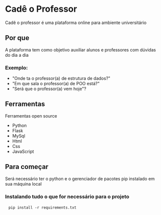 # Cadê o Professor
Cadê o professor é uma plataforma online para ambiente universitário

## Por que
A plataforma tem como objetivo auxiliar alunos e professores com dúvidas do dia a dia
### Exemplo:
* "Onde ta o professor(a) de estrutura de dados?"
* "Em que sala o professor(a) de POO está?"
* "Será que o professor(a) vem hoje"?

## Ferramentas
Ferramentas open source
* Python
* Flask
* MySql
* Html
* Css
* JavaScript

## Para começar
Será necessário ter o python e o gerenciador de pacotes pip instalado em sua máquina local

### Instalando tudo o que for necessário para o projeto
` ` `
pip install -r requirements.txt
` ` `
